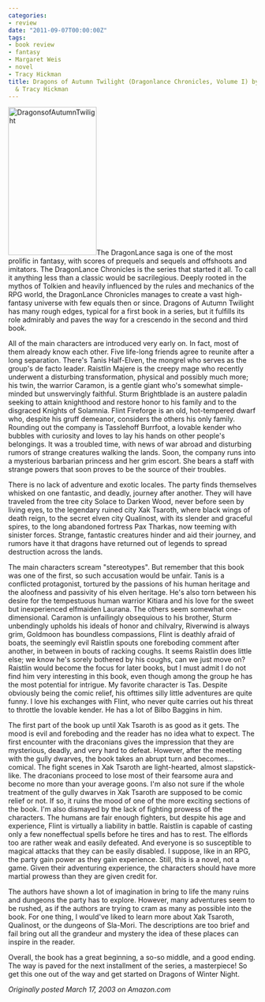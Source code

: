 ```yaml
---
categories:
- review
date: "2011-09-07T00:00:00Z"
tags:
- book review
- fantasy
- Margaret Weis
- novel
- Tracy Hickman
title: Dragons of Autumn Twilight (Dragonlance Chronicles, Volume I) by Margaret Weis
  & Tracy Hickman
---
```

<img class="pull-left" title="DragonsofAutumnTwilight" src="http://yentran.isamonkey.org/gallery/images/dragonsofautumntwilight.jpg" width="179" height="300" />The DragonLance saga is one of the most prolific in fantasy, with scores of prequels and sequels and offshoots and imitators. The DragonLance Chronicles is the series that started it all. To call it anything less than a classic would be sacrilegious. Deeply rooted in the mythos of Tolkien and heavily influenced by the rules and mechanics of the RPG world, the DragonLance Chronicles manages to create a vast high-fantasy universe with few equals then or since. Dragons of Autumn Twilight has many rough edges, typical for a first book in a series, but it fulfills its role admirably and paves the way for a crescendo in the second and third book.

All of the main characters are introduced very early on. In fact, most of them already know each other. Five life-long friends agree to reunite after a long separation. There's Tanis Half-Elven, the mongrel who serves as the group's de facto leader. Raistlin Majere is the creepy mage who recently underwent a disturbing transformation, physical and possibly much more; his twin, the warrior Caramon, is a gentle giant who's somewhat simple-minded but unswervingly faithful. Sturm Brightblade is an austere paladin seeking to attain knighthood and restore honor to his family and to the disgraced Knights of Solamnia. Flint Fireforge is an old, hot-tempered dwarf who, despite his gruff demeanor, considers the others his only family. Rounding out the company is Tasslehoff Burrfoot, a lovable kender who bubbles with curiosity and loves to lay his hands on other people's belongings. It was a troubled time, with news of war abroad and disturbing rumors of strange creatures walking the lands. Soon, the company runs into a mysterious barbarian princess and her grim escort. She bears a staff with strange powers that soon proves to be the source of their troubles.

There is no lack of adventure and exotic locales. The party finds themselves whisked on one fantastic, and deadly, journey after another. They will have traveled from the tree city Solace to Darken Wood, never before seen by living eyes, to the legendary ruined city Xak Tsaroth, where black wings of death reign, to the secret elven city Qualinost, with its slender and graceful spires, to the long abandoned fortress Pax Tharkas, now teeming with sinister forces. Strange, fantastic creatures hinder and aid their journey, and rumors have it that dragons have returned out of legends to spread destruction across the lands.

The main characters scream "stereotypes". But remember that this book was one of the first, so such accusation would be unfair. Tanis is a conflicted protagonist, tortured by the passions of his human heritage and the aloofness and passivity of his elven heritage. He's also torn between his desire for the tempestuous human warrior Kitiara and his love for the sweet but inexperienced elfmaiden Laurana. The others seem somewhat one-dimensional. Caramon is unfailingly obsequious to his brother, Sturm unbendingly upholds his ideals of honor and chilvalry, Riverwind is always grim, Goldmoon has boundless compassions, Flint is deathly afraid of boats, the seemingly evil Raistlin spouts one foreboding comment after another, in between in bouts of racking coughs. It seems Raistlin does little else; we know he's sorely bothered by his coughs, can we just move on? Raistlin would become the focus for later books, but I must admit I do not find him very interesting in this book, even though among the group he has the most potential for intrigue. My favorite character is Tas. Despite obviously being the comic relief, his ofttimes silly little adventures are quite funny. I love his exchanges with Flint, who never quite carries out his threat to throttle the lovable kender. He has a lot of Bilbo Baggins in him.

The first part of the book up until Xak Tsaroth is as good as it gets. The mood is evil and foreboding and the reader has no idea what to expect. The first encounter with the draconians gives the impression that they are mysterious, deadly, and very hard to defeat. However, after the meeting with the gully dwarves, the book takes an abrupt turn and becomes... comical. The fight scenes in Xak Tsaroth are light-hearted, almost slapstick-like. The draconians proceed to lose most of their fearsome aura and become no more than your average goons. I'm also not sure if the whole treatment of the gully dwarves in Xak Tsaroth are supposed to be comic relief or not. If so, it ruins the mood of one of the more exciting sections of the book. I'm also dismayed by the lack of fighting prowess of the characters. The humans are fair enough fighters, but despite his age and experience, Flint is virtually a liability in battle. Raistlin is capable of casting only a few noneffectual spells before he tires and has to rest. The elflords too are rather weak and easily defeated. And everyone is so susceptible to magical attacks that they can be easily disabled. I suppose, like in an RPG, the party gain power as they gain experience. Still, this is a novel, not a game. Given their adventuring experience, the characters should have more martial prowess than they are given credit for.

The authors have shown a lot of imagination in bring to life the many ruins and dungeons the party has to explore. However, many adventures seem to be rushed, as if the authors are trying to cram as many as possible into the book. For one thing, I would've liked to learn more about Xak Tsaroth, Qualinost, or the dungeons of Sla-Mori. The descriptions are too brief and fail bring out all the grandeur and mystery the idea of these places can inspire in the reader.

Overall, the book has a great beginning, a so-so middle, and a good ending. The way is paved for the next installment of the series, a masterpiece! So get this one out of the way and get started on Dragons of Winter Night.

*Originally posted March 17, 2003 on Amazon.com*
